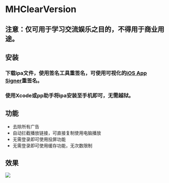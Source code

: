 # MHClearVersion
## 注意：仅可用于学习交流娱乐之目的，不得用于商业用途。
## 安装
### 下载ipa文件，使用签名工具重签名，可使用可视化的[iOS App Signer](https://github.com/DanTheMan827/ios-app-signer)重签名。
### 使用Xcode或pp助手将ipa安装至手机即可，无需越狱。
## 功能
* 去除所有广告
* 自动拦截播放链接，可直接复制使用电脑播放
* 无需登录即可使用投屏功能
* 无需登录即可使用缓存功能，无次数限制
## 效果
<img src="https://github.com/SmileZXLee/MHClearVersion/blob/master/DemoImg/MHClearVersionDemo2.gif?raw=true"/>
